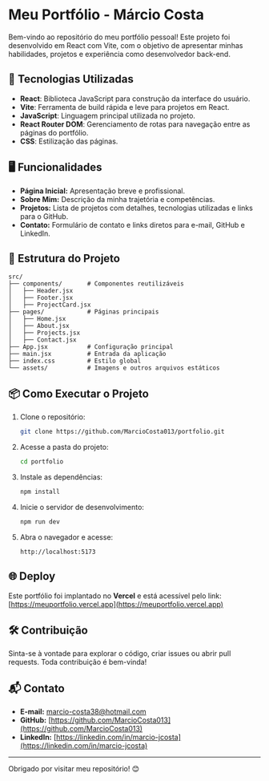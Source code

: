 # Meu Portfólio - Márcio Costa

Bem-vindo ao repositório do meu portfólio pessoal! Este projeto foi desenvolvido em React com Vite, com o objetivo de apresentar minhas habilidades, projetos e experiência como desenvolvedor back-end.

## 🚀 Tecnologias Utilizadas

- **React**: Biblioteca JavaScript para construção da interface do usuário.
- **Vite**: Ferramenta de build rápida e leve para projetos em React.
- **JavaScript**: Linguagem principal utilizada no projeto.
- **React Router DOM**: Gerenciamento de rotas para navegação entre as páginas do portfólio.
- **CSS**: Estilização das páginas.

## 🖥️ Funcionalidades

- **Página Inicial:** Apresentação breve e profissional.
- **Sobre Mim:** Descrição da minha trajetória e competências.
- **Projetos:** Lista de projetos com detalhes, tecnologias utilizadas e links para o GitHub.
- **Contato:** Formulário de contato e links diretos para e-mail, GitHub e LinkedIn.

## 📂 Estrutura do Projeto

```
src/
├── components/       # Componentes reutilizáveis
│   ├── Header.jsx
│   ├── Footer.jsx
│   ├── ProjectCard.jsx
├── pages/            # Páginas principais
│   ├── Home.jsx
│   ├── About.jsx
│   ├── Projects.jsx
│   ├── Contact.jsx
├── App.jsx           # Configuração principal
├── main.jsx          # Entrada da aplicação
├── index.css         # Estilo global
└── assets/           # Imagens e outros arquivos estáticos
```

## 📦 Como Executar o Projeto

1. Clone o repositório:
   ```bash
   git clone https://github.com/MarcioCosta013/portfolio.git
   ```

2. Acesse a pasta do projeto:
   ```bash
   cd portfolio
   ```

3. Instale as dependências:
   ```bash
   npm install
   ```

4. Inicie o servidor de desenvolvimento:
   ```bash
   npm run dev
   ```

5. Abra o navegador e acesse:
   ```
   http://localhost:5173
   ```

## 🌐 Deploy

Este portfólio foi implantado no **Vercel** e está acessível pelo link:
[https://meuportfolio.vercel.app](https://meuportfolio.vercel.app)

## 🛠️ Contribuição

Sinta-se à vontade para explorar o código, criar issues ou abrir pull requests. Toda contribuição é bem-vinda!

## 📬 Contato

- **E-mail:** [marcio-costa38@hotmail.com](mailto:marcio-costa38@hotmail.com)
- **GitHub:** [https://github.com/MarcioCosta013](https://github.com/MarcioCosta013)
- **LinkedIn:** [https://linkedin.com/in/marcio-jcosta](https://linkedin.com/in/marcio-jcosta)

---

Obrigado por visitar meu repositório! 😊
